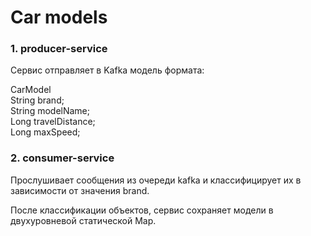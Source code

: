 # Car models 

### 1. producer-service
Сервис отправляет в Kafka модель формата:

CarModel\
String brand;\
String modelName;\
Long travelDistance;\
Long maxSpeed;

### 2. consumer-service
Прослушивает сообщения из очереди kafka и классифицирует их в зависимости от значения brand.

После классификации объектов, сервис сохраняет модели в двухуровневой статической Map.